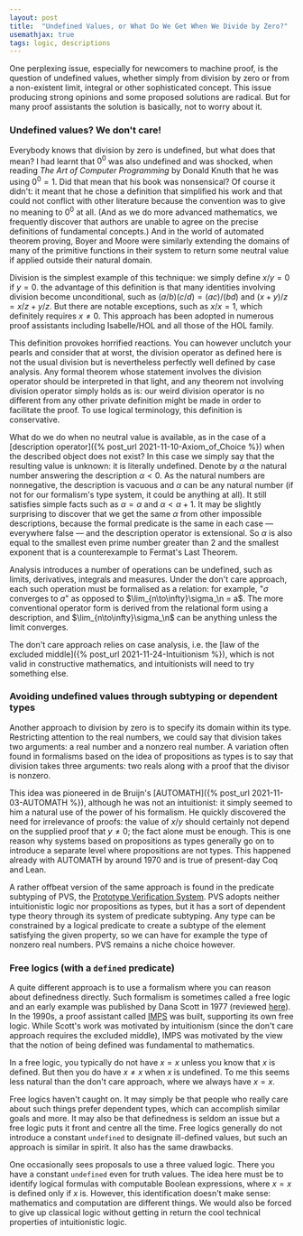```yaml
---
layout: post
title:  "Undefined Values, or What Do We Get When We Divide by Zero?"
usemathjax: true 
tags: logic, descriptions
---
```


One perplexing issue, especially for newcomers to machine proof, is the question of undefined values, whether simply from division by zero or from a non-existent limit, integral or other sophisticated concept. This issue producing strong opinions and some proposed solutions are radical. But for many proof assistants the solution is basically, not to worry about it.

### Undefined values? We don't care!

Everybody knows that division by zero is undefined, but what does that mean? I had learnt that $0^0$ was also undefined and was shocked, when reading *The Art of Computer Programming* by Donald Knuth that he was using $0^0=1$. Did that mean that his book was nonsensical? Of course it didn't: it meant that he chose a definition that simplified his work and that could not conflict with other literature because the convention was to give no meaning to $0^0$ at all. (And as we do more advanced mathematics, we frequently discover that authors are unable to agree on the precise definitions of fundamental concepts.) And in the world of automated theorem proving, Boyer and Moore were similarly extending the domains of many of the primitive functions in their system to return some neutral value if applied outside their natural domain.

Division is the simplest example of this technique: we simply define $x/y=0$ if $y=0$. the advantage of this definition is that many identities involving division become unconditional, such as $(a/b)(c/d) = (ac)/(bd)$ and $(x+y)/z = x/z+y/z$. But there are notable exceptions, such as $x/x=1$, which definitely requires $x\not=0$. This approach has been adopted in numerous proof assistants including Isabelle/HOL and all those of the HOL family.

This definition provokes horrified reactions. You can however unclutch your pearls and consider that at worst, the division operator as defined here is not the usual division but is nevertheless perfectly well defined by case analysis. Any formal theorem whose statement involves the division operator should be interpreted in that light, and any theorem not involving division operator simply holds as is: our weird division operator is no different from any other private definition might be made in order to facilitate the proof. To use logical terminology, this definition is conservative.

What do we do when no neutral value is available, as in the case of a [description operator]({% post_url 2021-11-10-Axiom_of_Choice %}) when the described object does not exist? In this case we simply say that the resulting value is unknown: it is literally undefined. Denote by $\alpha$ the natural number answering the description $\alpha<0$. As the natural numbers are nonnegative, the description is vacuous and $\alpha$ can be any natural number (if not for our formalism's type system, it could be anything at all). It still satisfies simple facts such as $\alpha=\alpha$ and $\alpha<\alpha+1$. It may be slightly surprising to discover that we get the same $\alpha$ from other impossible descriptions, because the formal predicate is the same in each case — everywhere false — and the description operator is extensional. So $\alpha$  is also equal to the smallest even prime number greater than 2 and the smallest exponent that is a counterexample to Fermat's Last Theorem.

Analysis introduces a number of operations can be undefined, such as limits, derivatives, integrals and measures. Under the don't care approach, each such operation must be formalised as a relation: for example, "$\sigma$ converges to $a$" as opposed to $\lim_{n\to\infty}\sigma_\n = a$.
The more conventional operator form is derived from the relational form using a description, and $\lim_{n\to\infty}\sigma_\n$ can be anything unless the limit converges.

The don't care approach relies on case analysis, i.e. the [law of the excluded middle]({% post_url 2021-11-24-Intuitionism %}), which is not valid in constructive mathematics, and intuitionists will need to try something else.

### Avoiding undefined values through subtyping or dependent types

Another approach to division by zero is to specify its domain within its type. Restricting attention to the real numbers, we could say that division takes two arguments: a real number and a nonzero real number. A variation often found in formalisms based on the idea of propositions as types is to say that division takes three arguments: two reals along with a proof that the divisor is nonzero.

This idea was pioneered in de Bruijn's [AUTOMATH]({% post_url 2021-11-03-AUTOMATH %}), although he was not an intuitionist: it simply seemed to him a natural use of the power of his formalism. He quickly discovered the need for irrelevance of proofs: the value of $x/y$ should certainly not depend on the supplied proof that $y\not=0$; the fact alone must be enough. This is one reason why systems based on propositions as types generally go on to introduce a separate level where propositions are not types. This happened already with AUTOMATH by around 1970 and is true of present-day Coq and Lean.

A rather offbeat version of the same approach is found in the predicate subtyping of PVS, the [Prototype Verification System](http://pvs.csl.sri.com). PVS adopts neither intuitionistic logic nor propositions as types, but it has a sort of dependent type theory through its system of predicate subtyping. Any type can be constrained by a logical predicate to create a subtype of the element satisfying the given property, so we can have for example the type of nonzero real numbers. PVS remains a niche choice however.

### Free logics (with a `defined` predicate)

A quite different approach is to use a formalism where you can reason about definedness directly. Such formalism is sometimes called a free logic and an early example was published by Dana Scott in 1977 (reviewed [here](https://doi.org/10.2307/2274243)). In the 1990s, a proof assistant called [IMPS](https://github.com/theoremprover-museum/imps) was built, supporting its own free logic. While Scott's work was motivated by intuitionism (since the don't care approach requires the excluded middle), IMPS was motivated by the view that the notion of being defined was fundamental to mathematics.

In a free logic, you typically do not have $x=x$ unless you know that $x$ is defined. But then you do have $x\not=x$ when $x$ is undefined. To me this seems less natural than the don't care approach, where we always have $x=x$.

Free logics haven't caught on. It may simply be that people who really care about such things prefer dependent types, which can accomplish similar goals and more. It may also be that definedness is seldom an issue but a free logic puts it front and centre all the time.
Free logics generally do not introduce a constant `undefined` to designate ill-defined values, but such an approach is similar in spirit. It also has the same drawbacks.

One occasionally sees proposals to use a three valued logic. There you have a constant `undefined` even for truth values. The idea here must be to identify logical formulas with computable Boolean expressions, where $x=x$ is defined only if $x$ is. However, this identification doesn't make sense: mathematics and computation are different things. We would also be forced to give up classical logic without getting in return the cool technical properties of intuitionistic logic.

